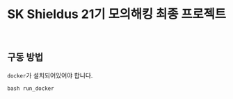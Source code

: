 # SK Shieldus 21기 모의해킹 최종 프로젝트

<br>

## 구동 방법
```docker```가 설치되어있어야 합니다.

```
bash run_docker 
```
